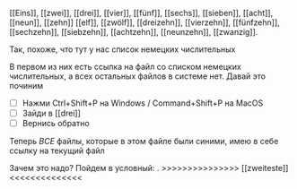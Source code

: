 [[Eins]], [[zwei]], [[drei]], [[vier]], [[fünf]], [[sechs]], [[sieben]], [[acht]], [[neun]], [[zehn]]
[[elf]], [[zwölf]], [[dreizehn]], [[vierzehn]], [[fünfzehn]], [[sechzehn]], [[siebzehn]], [[achtzehn]], [[neunzehn]], [[zwanzig]].

Так, похоже, что тут у нас список немецких числительных 

В первом из них есть ссылка на файл со списком немецких числительных, а всех остальных файлов в системе нет. Давай это починим

- [ ] Нажми Ctrl+Shift+P на Windows /  Command+Shift+P на MacOS
- [ ] Зайди в [[drei]]
- [ ] Вернись обратно

Теперь *ВСЕ* файлы, которые в этом файле были синими, имею в себе ссылку на текущий файл

Зачем это надо? Пойдем в условный: 
 . >>>>>>>>>>>>>>> [[zweiteste]] <<<<<<<<<<<<<<